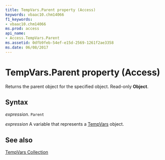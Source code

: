 ```yaml
---
title: TempVars.Parent property (Access)
keywords: vbaac10.chm14066
f1_keywords:
- vbaac10.chm14066
ms.prod: access
api_name:
- Access.TempVars.Parent
ms.assetid: 0dfb9feb-54ef-e15d-2569-1261f2ae3358
ms.date: 06/08/2017
---
```



# TempVars.Parent property (Access)

Returns the parent object for the specified object. Read-only  **Object**.


## Syntax

 _expression_. `Parent`

 _expression_ A variable that represents a [TempVars](Access.TempVars.md) object.


## See also


[TempVars Collection](Access.TempVars.md)

